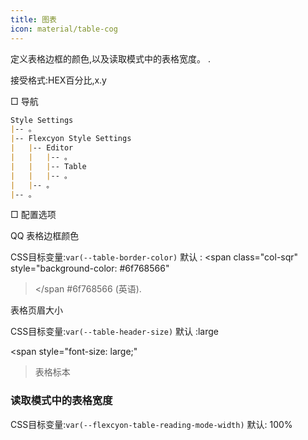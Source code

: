 ```yaml
---
title: 图表
icon: material/table-cog
---
```


定义表格边框的颜色,以及读取模式中的表格宽度。
.

接受格式:HEX百分比,x.y

□ 导航

```md
Style Settings
|-- 。
|-- Flexcyon Style Settings
|   |-- Editor
|   |   |-- 。
|   |   |-- Table
|   |   |-- 。
|   |-- 。
|-- 。
```

□ 配置选项

QQ 表格边框颜色

CSS目标变量:`var(--table-border-color)`
默认 :
<span class="col-sqr" style="background-color: #6f768566"
></span
>#6f768566 (英语).

表格页眉大小

CSS目标变量:`var(--table-header-size)`
默认 :large

<span style="font-size: large;"
>表格标本</span>

### 读取模式中的表格宽度

CSS目标变量:`var(--flexcyon-table-reading-mode-width)`
默认: 100%

